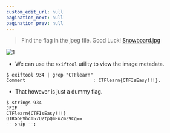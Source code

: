 ```yaml
---
custom_edit_url: null
pagination_next: null
pagination_prev: null
---
```


> Find the flag in the jpeg file. Good Luck!
> [Snowboard.jpg](https://ctflearn.com/challenge/download/934)

![1](https://github.com/Knign/Write-ups/assets/110326359/8f455b82-a5e0-4197-a2af-b2c0cbe0cb2f)

- We can use the `exiftool` utility to view the image metadata.
```
$ exiftool 934 | grep "CTFlearn"
Comment                         : CTFlearn{CTFIsEasy!!!}.
```
- That however is just a dummy flag.
```
$ strings 934
JFIF
CTFlearn{CTFIsEasy!!!}
Q1RGbGVhcm57U2tpQmFuZmZ9Cg==
-- snip --;
```
